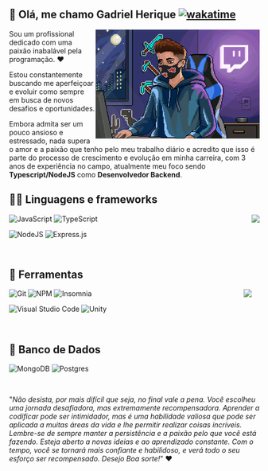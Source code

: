 ## 👋 Olá, me chamo **Gadriel Herique** [![wakatime](https://wakatime.com/badge/user/225e1431-3ac6-40b6-9d39-4a2646df4193.svg)](https://wakatime.com/@225e1431-3ac6-40b6-9d39-4a2646df4193)

<img src="Avatar.gif" min-width="400px" max-width="400px" width="330px" align="right" alt="My Avatar">

Sou um profissional dedicado com uma paixão inabalável pela programação. :heart:

Estou constantemente buscando me aperfeiçoar e evoluir como sempre em busca de novos desafios e oportunidades.

Embora admita ser um pouco ansioso e estressado, nada supera o amor e a paixão que tenho pelo meu trabalho diário e acredito que isso é parte do processo de crescimento e evolução em minha carreira, com 3 anos de experiência no campo, atualmente meu foco sendo **Typescript/NodeJS** como **Desenvolvedor Backend**.

## :man_technologist: **Linguagens e frameworks**
<img align="right" height="180em" src="https://github-readme-stats.vercel.app/api?username=gadrielts&show_icons=true&theme=dracula&count_private=true&hide_border=true&locale=pt-br"/>

![JavaScript](https://img.shields.io/badge/JavaScript-F7DF1E?style=for-the-badge&logo=javascript&logoColor=black)
![TypeScript](https://img.shields.io/badge/typescript-%23007ACC.svg?style=for-the-badge&logo=typescript&logoColor=white)

![NodeJS](https://img.shields.io/badge/node.js-6DA55F?style=for-the-badge&logo=node.js&logoColor=white)
![Express.js](https://img.shields.io/badge/express.js-%23404d59.svg?style=for-the-badge&logo=express&logoColor=%2361DAFB)

<br>

## 💼 **Ferramentas**
<img height="173em" align="right" src="https://github-readme-stats.vercel.app/api/top-langs/?username=gadrielts&layout=compact&langs_count=6&theme=dracula&hide_border=true"/>

![Git](https://img.shields.io/badge/git-%23F05033.svg?style=for-the-badge&logo=git&logoColor=white)
![NPM](https://img.shields.io/badge/NPM-%23000000.svg?style=for-the-badge&logo=npm&logoColor=white)
![Insomnia](https://img.shields.io/badge/Insomnia-black?style=for-the-badge&logo=insomnia&logoColor=5849BE)

![Visual Studio Code](https://img.shields.io/badge/Visual%20Studio%20Code-0078d7.svg?style=for-the-badge&logo=visual-studio-code&logoColor=white)
![Unity](https://img.shields.io/badge/Unity-100000?style=for-the-badge&logo=unity&logoColor=white)

<br>

## 🎲 **Banco de Dados**
![MongoDB](https://img.shields.io/badge/MongoDB-%234ea94b.svg?style=for-the-badge&logo=mongodb&logoColor=white)
![Postgres](https://img.shields.io/badge/postgres-%23316192.svg?style=for-the-badge&logo=postgresql&logoColor=white)

<br>

"*Não desista, por mais difícil que seja, no final vale a pena. Você escolheu uma jornada desafiadora, mas extremamente recompensadora. Aprender a codificar pode ser intimidador, mas é uma habilidade valiosa que pode ser aplicada a muitas áreas da vida e lhe permitir realizar coisas incríveis. Lembre-se de sempre manter a persistência e a paixão pelo que você está fazendo. Esteja aberto a novas ideias e ao aprendizado constante. Com o tempo, você se tornará mais confiante e habilidoso, e verá todo o seu esforço ser recompensado. Desejo Boa sorte!*" :heart:
